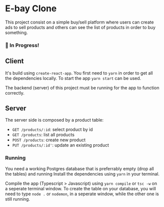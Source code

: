 # E-bay Clone 

This project consist on a simple buy/sell platform where users can create ads to sell products and others can see the list of products in order to buy something.

### 🔷 In Progress!

## Client

It's build using `create-react-app`. You first need to `yarn` in order to get all the dependencies locally. To start the app `yarn start` can be used.

The backend (server) of this project must be running for the app to function correctly.

## Server

The server side is composed by a product table:

* `GET /products/:id`: select product by id
* `GET /products`: list all products
* `POST /products`: create new product
* `PUT /products/:id'`: update an existing product

### Running

You need a working Postgres database that is preferrably empty (drop all the tables) and running
Install the dependencies using `yarn` in your terminal.

Compile the app (Typescript > Javascript) using `yarn compile` or `tsc -w` on a seperate terminal window. To create the table on your database, you will need to type `node .` or `nodemon`, in a seperate window, while the other one is still running. 
